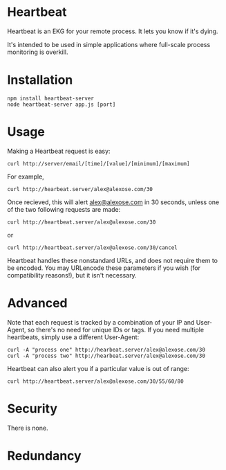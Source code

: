 Heartbeat
=========

Heartbeat is an EKG for your remote process.  It lets you know if it's dying.

It's intended to be used in simple applications where full-scale process monitoring is overkill.

# Installation

    npm install heartbeat-server
    node heartbeat-server app.js [port]

# Usage

Making a Heartbeat request is easy:

    curl http://server/email/[time]/[value]/[minimum]/[maximum]

For example,

    curl http://hearbeat.server/alex@alexose.com/30

Once recieved, this will alert alex@alexose.com in 30 seconds, unless one of the two following requests are made:

    curl http://heartbeat.server/alex@alexose.com/30

or

    curl http://heartbeat.server/alex@alexose.com/30/cancel

Heartbeat handles these nonstandard URLs, and does not require them to be encoded.  You may URLencode these parameters if you wish (for compatibility reasons!), but it isn't necessary.

# Advanced

Note that each request is tracked by a combination of your IP and User-Agent, so there's no need for unique IDs or tags.  If you need multiple heartbeats, simply use a different User-Agent:

    curl -A "process one" http://hearbeat.server/alex@alexose.com/30
    curl -A "process two" http://hearbeat.server/alex@alexose.com/30

Heartbeat can also alert you if a particular value is out of range:

    curl http://heartbeat.server/alex@alexose.com/30/55/60/80

# Security

There is none.

# Redundancy
